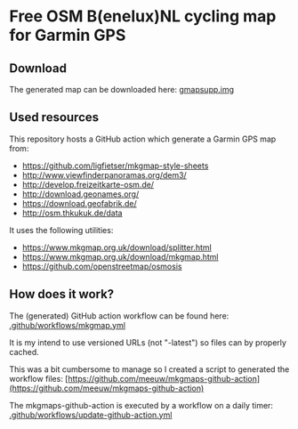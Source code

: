 # Free OSM B(enelux)NL cycling map for Garmin GPS

## Download

The generated map can be downloaded here: [gmapsupp.img](releases/tag/latest)

## Used resources

This repository hosts a GitHub action which generate a Garmin GPS map from:

- https://github.com/ligfietser/mkgmap-style-sheets
- http://www.viewfinderpanoramas.org/dem3/
- http://develop.freizeitkarte-osm.de/
- http://download.geonames.org/
- https://download.geofabrik.de/
- http://osm.thkukuk.de/data

It uses the following utilities:

- https://www.mkgmap.org.uk/download/splitter.html
- https://www.mkgmap.org.uk/download/mkgmap.html
- https://github.com/openstreetmap/osmosis

## How does it work?

The (generated) GitHub action workflow can be found here:
[.github/workflows/mkgmap.yml](.github/workflows/mkgmap.yml)

It is my intend to use versioned URLs (not "-latest") so files can by properly cached.

This was a bit cumbersome to manage so I created a script to generated the workflow files:
[https://github.com/meeuw/mkgmaps-github-action](https://github.com/meeuw/mkgmaps-github-action)

The mkgmaps-github-action is executed by a workflow on a daily timer:
[.github/workflows/update-github-action.yml](.github/workflows/update-github-action.yml)
